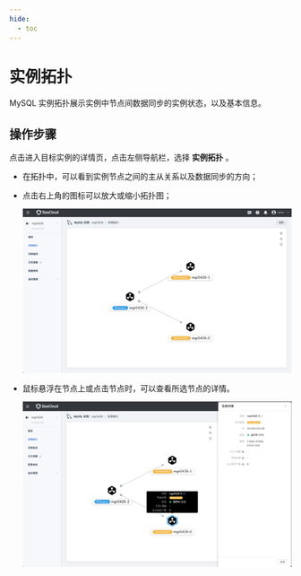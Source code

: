 ```yaml
---
hide:
  - toc
---
```


# 实例拓扑

MySQL 实例拓扑展示实例中节点间数据同步的实例状态，以及基本信息。

## 操作步骤

点击进入目标实例的详情页，点击左侧导航栏，选择 **实例拓扑** 。

- 在拓扑中，可以看到实例节点之间的主从关系以及数据同步的方向；
- 点击右上角的图标可以放大或缩小拓扑图；

    ![实例拓扑](../images/mysqlmap.png)

- 鼠标悬浮在节点上或点击节点时，可以查看所选节点的详情。

    ![实例拓扑](../images/mysqlmap02.png)

